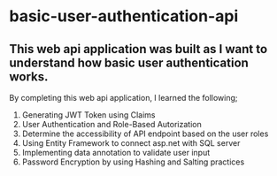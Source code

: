 # basic-user-authentication-api
## This web api application was built as I want to understand how basic user authentication works.

By completing this web api application, I learned the following;

1. Generating JWT Token using Claims
2. User Authentication and Role-Based Autorization 
3. Determine the accessibility of API endpoint based on the user roles
4. Using Entity Framework to connect asp.net with SQL server
5. Implementing data annotation to validate user input
6. Password Encryption by using Hashing and Salting practices
